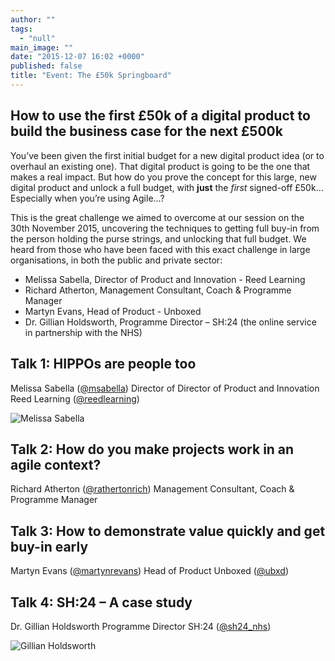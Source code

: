 ```yaml
---
author: ""
tags: 
  - "null"
main_image: ""
date: "2015-12-07 16:02 +0000"
published: false
title: "Event: The £50k Springboard"
---
```



## How to use the first £50k of a digital product to build the business case for the next £500k

You’ve been given the first initial budget for a new digital product idea (or to overhaul an existing one). That digital product is going to be the one that makes a real impact. But how do you prove the concept for this large, new digital product and unlock a full budget, with **just** the _first_ signed-off £50k… Especially when you’re using Agile…?

This is the great challenge we aimed to overcome at our session on the 30th November 2015, uncovering the techniques to getting full buy-in from the person holding the purse strings, and unlocking that full budget. We heard from those who have been faced with this exact challenge in large organisations, in both the public and private sector:
 
- Melissa Sabella, Director of Product and Innovation - Reed Learning
- Richard Atherton, Management Consultant, Coach & Programme Manager
- Martyn Evans, Head of Product - Unboxed
- Dr. Gillian Holdsworth, Programme Director – SH:24 (the online service in partnership with the NHS)


## Talk 1: HIPPOs are people too

Melissa Sabella ([@msabella](https://twitter.com/msabella))
Director of Director of Product and Innovation
Reed Learning ([@reedlearning](https://twitter.com/reedlearning))

![Melissa Sabella]({{site.baseurl}}/http://i1291.photobucket.com/albums/b548/grammccram/IMG_1238_zpsq4ywsavg.jpg)

## Talk 2: How do you make projects work in an agile context?
 
Richard Atherton ([@rathertonrich](https://twitter.com/RathertonRich))
Management Consultant, Coach & Programme Manager


## Talk 3: How to demonstrate value quickly and get buy-in early

Martyn Evans ([@martynrevans](https://twitter.com/martynrevans))
Head of Product
Unboxed ([@ubxd](https://twitter.com/Ubxd))



## Talk 4: SH:24 – A case study
 
Dr. Gillian Holdsworth
Programme Director
SH:24 ([@sh24_nhs](https://twitter.com/sh24_nhs))

![Gillian Holdsworth]({{site.baseurl}}/http://i1291.photobucket.com/albums/b548/grammccram/IMG_1267_zpsdxjhkyrg.jpg)

